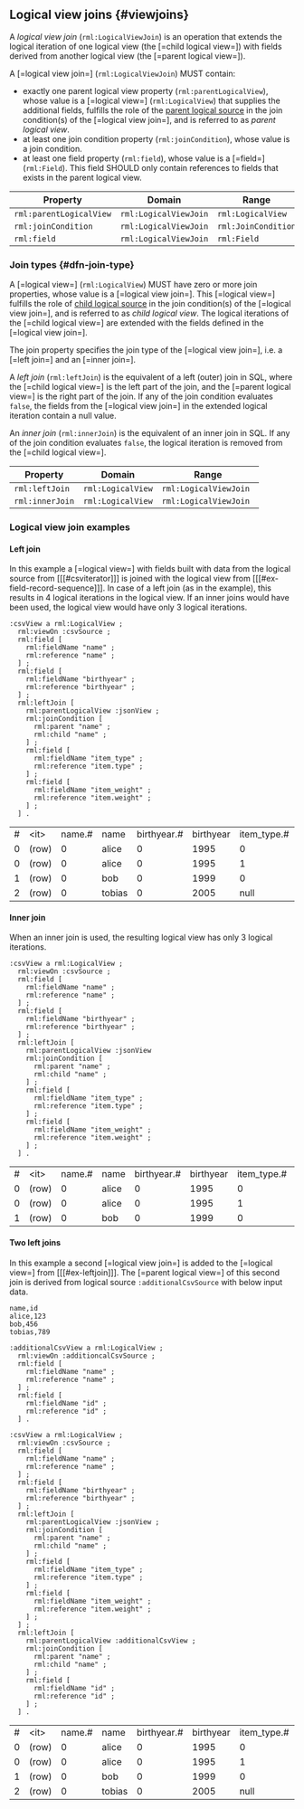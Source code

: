 ## Logical view joins {#viewjoins}

A <dfn>logical view join</dfn> (`rml:LogicalViewJoin`) is an operation that extends the logical iteration of one logical view (the [=child logical view=]) with fields derived from another logical view (the [=parent logical view=]).

A [=logical view join=] (`rml:LogicalViewJoin`) MUST contain:
- exactly one parent logical view property (`rml:parentLogicalView`), whose value is a [=logical view=] (`rml:LogicalView`) that supplies the additional fields, fulfills the role of the <!-- TODO reference to core parent logical source when available-->[parent logical source]() in the <a data-cite="RML-Core#dfn-join-condition">join condition(s)</a> of the [=logical view join=], and is referred to as <dfn>parent logical view</dfn>.
- at least one join condition property (`rml:joinCondition`), whose value is a <a data-cite="RML-Core#dfn-join-condition">join condition</a>.
- at least one field property (`rml:field`), whose value is a [=field=] (`rml:Field`). This field SHOULD only contain references to fields that exists in the parent logical view. 

| Property                | Domain                | Range               |
|-------------------------|-----------------------|---------------------|
| `rml:parentLogicalView` | `rml:LogicalViewJoin` | `rml:LogicalView`   |
| `rml:joinCondition`     | `rml:LogicalViewJoin` | `rml:JoinCondition` |
| `rml:field`             | `rml:LogicalViewJoin` | `rml:Field`         |

### Join types {#dfn-join-type}

A [=logical view=] (`rml:LogicalView`) MUST have zero or more join properties, whose value is a [=logical view join=]. 
This [=logical view=] fulfills the role of <!-- TODO reference to core child logical source when available-->[child logical source]() in the <a data-cite="RML-Core#dfn-join-condition">join condition(s)</a> of the [=logical view join=], and is referred to as <dfn>child logical view</dfn>. 
The logical iterations of the [=child logical view=] are extended with the fields defined in the [=logical view join=].  

The join property specifies the join type of the [=logical view join=], i.e. a [=left join=] and an [=inner join=]. 

A <dfn>left join</dfn> (`rml:leftJoin`) is the equivalent of a left (outer) join in SQL, where the [=child logical view=] is the left part of the join, and the [=parent logical view=] is the right part of the join. If any of the <a data-cite="RML-Core#dfn-join-condition">join condition</a> evaluates `false`, the fields from the [=logical view join=] in the extended logical iteration contain a null value.

An <dfn>inner join</dfn> (`rml:innerJoin`) is the equivalent of an inner join in SQL. If any of the <a data-cite="RML-Core#dfn-join-condition">join condition</a> evaluates `false`, the logical iteration is removed from the [=child logical view=].

| Property          | Domain            | Range                  |
|-------------------|-------------------|------------------------|
| `rml:leftJoin`    | `rml:LogicalView` | `rml:LogicalViewJoin`  |
| `rml:innerJoin`   | `rml:LogicalView` | `rml:LogicalViewJoin ` |

### Logical view join examples

#### Left join

<aside class=example id=ex-leftjoin>

In this example a [=logical view=] with fields built with data from the logical source from [[[#csviterator]]] is joined with the logical view from [[[#ex-field-record-sequence]]]. 
In case of a left join (as in the example), this results in 4 logical iterations in the logical view. 
If an inner joins would have been used, the logical view would have only 3 logical iterations. 

<aside class=ex-mapping>

```turtle
:csvView a rml:LogicalView ;
  rml:viewOn :csvSource ;
  rml:field [
    rml:fieldName "name" ;
    rml:reference "name" ;
  ] ;
  rml:field [
    rml:fieldName "birthyear" ;
    rml:reference "birthyear" ;
  ] ;
  rml:leftJoin [
    rml:parentLogicalView :jsonView ;
    rml:joinCondition [
      rml:parent "name" ;
      rml:child "name" ;
    ] ; 
    rml:field [
      rml:fieldName "item_type" ;
      rml:reference "item.type" ;
    ] ;
    rml:field [
      rml:fieldName "item_weight" ;
      rml:reference "item.weight" ;
    ] ;
  ] .
```

</aside>

<aside class="ex-intermediate">
<table>
    <tr>
        <td>#</td>
        <td>&lt;it&gt;</td>
        <td>name.#</td>
        <td>name</td>
        <td>birthyear.#</td>
        <td>birthyear</td>
        <td>item_type.#</td>
        <td>item_type</td>
        <td>item_weight.#</td>
        <td>item_weight </td>
    </tr>
    <tr>
        <td>0</td>
        <td>(row)</td>
        <td>0</td>
        <td>alice</td>
        <td>0</td>
        <td>1995</td>
        <td>0</td>
        <td>sword</td>
        <td>0</td>
        <td>1500 </td>
    </tr>
    <tr>
        <td>0</td>
        <td>(row)</td>
        <td>0</td>
        <td>alice</td>
        <td>0</td>
        <td>1995</td>
        <td>1</td>
        <td>shield</td>
        <td>1</td>
        <td>2500 </td>
    </tr>
    <tr>
        <td>1</td>
        <td>(row)</td>
        <td>0</td>
        <td>bob</td>
        <td>0</td>
        <td>1999</td>
        <td>0</td>
        <td>flower</td>
        <td>0</td>
        <td>15 </td>
    </tr>
    <tr>
        <td>2</td>
        <td>(row)</td>
        <td>0</td>
        <td>tobias</td>
        <td>0</td>
        <td>2005</td>
        <td>null</td>
        <td>null</td>
        <td>null</td>
        <td>null </td>
    </tr>
</table>

</aside>
</aside>

#### Inner join
<aside class=example id=ex-innerjoin>

When an inner join is used, the resulting logical view has only 3 logical iterations.

<aside class=ex-mapping>

```turtle
:csvView a rml:LogicalView ;
  rml:viewOn :csvSource ;
  rml:field [
    rml:fieldName "name" ;
    rml:reference "name" ;
  ] ;
  rml:field [
    rml:fieldName "birthyear" ;
    rml:reference "birthyear" ;
  ] ;
  rml:leftJoin [
    rml:parentLogicalView :jsonView
    rml:joinCondition [
      rml:parent "name" ;
      rml:child "name" ;
    ] ; 
    rml:field [
      rml:fieldName "item_type" ;
      rml:reference "item.type" ;
    ] ;
    rml:field [
      rml:fieldName "item_weight" ;
      rml:reference "item.weight" ;
    ] ;
  ] .
```

</aside>

<aside class="ex-intermediate">
<table>
    <tr>
        <td>#</td>
        <td>&lt;it&gt;</td>
        <td>name.#</td>
        <td>name</td>
        <td>birthyear.#</td>
        <td>birthyear</td>
        <td>item_type.#</td>
        <td>item_type</td>
        <td>item_weight.#</td>
        <td>item_weight </td>
    </tr>
    <tr>
        <td>0</td>
        <td>(row)</td>
        <td>0</td>
        <td>alice</td>
        <td>0</td>
        <td>1995</td>
        <td>0</td>
        <td>sword</td>
        <td>0</td>
        <td>1500 </td>
    </tr>
    <tr>
        <td>0</td>
        <td>(row)</td>
        <td>0</td>
        <td>alice</td>
        <td>0</td>
        <td>1995</td>
        <td>1</td>
        <td>shield</td>
        <td>1</td>
        <td>2500 </td>
    </tr>
    <tr>
        <td>1</td>
        <td>(row)</td>
        <td>0</td>
        <td>bob</td>
        <td>0</td>
        <td>1999</td>
        <td>0</td>
        <td>flower</td>
        <td>0</td>
        <td>15 </td>
    </tr>
</table>

</aside>
</aside>


#### Two left joins

<aside class=example id=ex-twoleftjoins>

In this example a second [=logical view join=] is added to the [=logical view=] from [[[#ex-leftjoin]]]. The [=parent logical view=] of this second join is derived from logical source `:additionalCsvSource` with below input data.
<aside class=ex-input>

```csv
name,id
alice,123
bob,456
tobias,789
```
</aside>

<aside class=ex-mapping>

```turtle
:additionalCsvView a rml:LogicalView ;
  rml:viewOn :additioncalCsvSource ;
  rml:field [
    rml:fieldName "name" ;
    rml:reference "name" ;
  ] ;
  rml:field [
    rml:fieldName "id" ;
    rml:reference "id" ;
  ] . 

:csvView a rml:LogicalView ;
  rml:viewOn :csvSource ;
  rml:field [
    rml:fieldName "name" ;
    rml:reference "name" ;
  ] ;
  rml:field [
    rml:fieldName "birthyear" ;
    rml:reference "birthyear" ;
  ] ;
  rml:leftJoin [
    rml:parentLogicalView :jsonView ;
    rml:joinCondition [
      rml:parent "name" ;
      rml:child "name" ;
    ] ; 
    rml:field [
      rml:fieldName "item_type" ;
      rml:reference "item.type" ;
    ] ;
    rml:field [
      rml:fieldName "item_weight" ;
      rml:reference "item.weight" ;
    ] ;
  ] ; 
  rml:leftJoin [
    rml:parentLogicalView :additionalCsvView ;
    rml:joinCondition [
      rml:parent "name" ;
      rml:child "name" ;
    ] ; 
    rml:field [
      rml:fieldName "id" ;
      rml:reference "id" ;
    ] ;
  ] .
```

</aside>

<aside class="ex-intermediate">
<table>
    <tr>
        <td>#</td>
        <td>&lt;it&gt;</td>
        <td>name.#</td>
        <td>name</td>
        <td>birthyear.#</td>
        <td>birthyear</td>
        <td>item_type.#</td>
        <td>item_type</td>
        <td>item_weight.#</td>
        <td>item_weight</td>
        <td>id#</td>
        <td>id</td>
    </tr>
    <tr>
        <td>0</td>
        <td>(row)</td>
        <td>0</td>
        <td>alice</td>
        <td>0</td>
        <td>1995</td>
        <td>0</td>
        <td>sword</td>
        <td>0</td>
        <td>1500 </td>
        <td>0</td>
        <td>123</td>
    </tr>
    <tr>
        <td>0</td>
        <td>(row)</td>
        <td>0</td>
        <td>alice</td>
        <td>0</td>
        <td>1995</td>
        <td>1</td>
        <td>shield</td>
        <td>1</td>
        <td>2500 </td>
        <td>0</td>
        <td>123</td>
    </tr>
    <tr>
        <td>1</td>
        <td>(row)</td>
        <td>0</td>
        <td>bob</td>
        <td>0</td>
        <td>1999</td>
        <td>0</td>
        <td>flower</td>
        <td>0</td>
        <td>15 </td>
        <td>0</td>
        <td>456</td>
    </tr>
    <tr>
        <td>2</td>
        <td>(row)</td>
        <td>0</td>
        <td>tobias</td>
        <td>0</td>
        <td>2005</td>
        <td>null</td>
        <td>null</td>
        <td>null</td>
        <td>null </td>
        <td>0</td>
        <td>789</td>
    </tr>
</table>

</aside>
</aside>
